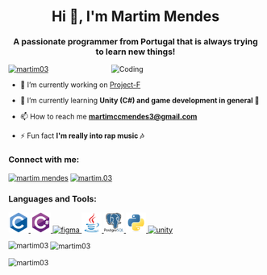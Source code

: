 <h1 align="center">Hi 👋, I'm Martim Mendes</h1>
<h3 align="center">A passionate programmer from Portugal that is always trying to learn new things!</h3>
<img align="right" alt="Coding" width="300" src="https://i.pinimg.com/originals/dc/37/94/dc3794511852f2f5137dfdc10b04e6b6.gif">

<p align="left"> <a href="https://github.com/ryo-ma/github-profile-trophy"><img src="https://github-profile-trophy.vercel.app/?username=martim03" alt="martim03" /></a> </p>

- 🔭 I’m currently working on [Project-F](https://github.com/Martim03/Project-F.git)

- 🌱 I’m currently learning **Unity (C#) and game development in general 👾**

- 📫 How to reach me **martimccmendes3@gmail.com**

- ⚡ Fun fact **I'm really into rap music 🎶**

<h3 align="left">Connect with me:</h3>
<p align="left">
<a href="https://linkedin.com/in/martim mendes" target="blank"><img align="center" src="https://raw.githubusercontent.com/rahuldkjain/github-profile-readme-generator/master/src/images/icons/Social/linked-in-alt.svg" alt="martim mendes" height="30" width="40" /></a>
<a href="https://instagram.com/martim.03" target="blank"><img align="center" src="https://raw.githubusercontent.com/rahuldkjain/github-profile-readme-generator/master/src/images/icons/Social/instagram.svg" alt="martim.03" height="30" width="40" /></a>
</p>

<h3 align="left">Languages and Tools:</h3>
<p align="left"> <a href="https://www.cprogramming.com/" target="_blank" rel="noreferrer"> <img src="https://raw.githubusercontent.com/devicons/devicon/master/icons/c/c-original.svg" alt="c" width="40" height="40"/> </a> <a href="https://www.w3schools.com/cs/" target="_blank" rel="noreferrer"> <img src="https://raw.githubusercontent.com/devicons/devicon/master/icons/csharp/csharp-original.svg" alt="csharp" width="40" height="40"/> </a> <a href="https://www.figma.com/" target="_blank" rel="noreferrer"> <img src="https://www.vectorlogo.zone/logos/figma/figma-icon.svg" alt="figma" width="40" height="40"/> </a> <a href="https://www.java.com" target="_blank" rel="noreferrer"> <img src="https://raw.githubusercontent.com/devicons/devicon/master/icons/java/java-original.svg" alt="java" width="40" height="40"/> </a> <a href="https://www.postgresql.org" target="_blank" rel="noreferrer"> <img src="https://raw.githubusercontent.com/devicons/devicon/master/icons/postgresql/postgresql-original-wordmark.svg" alt="postgresql" width="40" height="40"/> </a> <a href="https://www.python.org" target="_blank" rel="noreferrer"> <img src="https://raw.githubusercontent.com/devicons/devicon/master/icons/python/python-original.svg" alt="python" width="40" height="40"/> </a> <a href="https://unity.com/" target="_blank" rel="noreferrer"> <img src="https://www.vectorlogo.zone/logos/unity3d/unity3d-icon.svg" alt="unity" width="40" height="40"/> </a> </p>

<p><img align="left" src="https://github-readme-stats.vercel.app/api/top-langs?username=martim03&show_icons=true&locale=en&layout=compact" alt="martim03" /></p>

<p>&nbsp;<img align="center" src="https://github-readme-stats.vercel.app/api?username=martim03&show_icons=true&locale=en" alt="martim03" /></p>

<p><img align="center" src="https://github-readme-streak-stats.herokuapp.com/?user=martim03&" alt="martim03" /></p>
